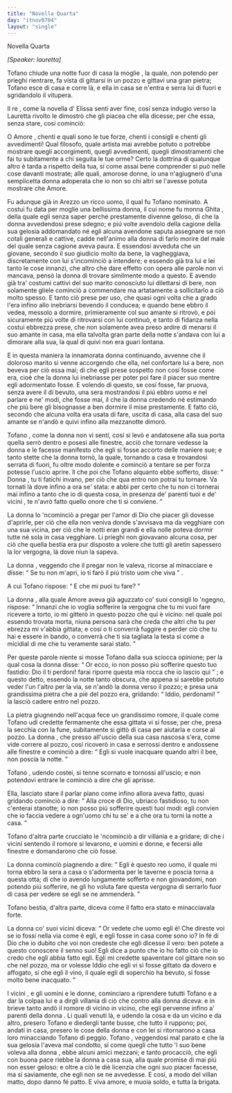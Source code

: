 ```yaml
---
title: "Novella Quarta"
day: "itnov0704"
layout: "single"
---
```

<html>
 <head>
 </head>
 <body>
  <div id="nov0704" type="novella" who="lauretta">
   <head>
    Novella Quarta
   </head>
   <p>
    <i>
     [Speaker: lauretta]
    </i>
   </p>
   <argument>
    <p>
     <milestone id="p07040001"/>
     <name persref="tofano" type="person">
      Tofano
     </name>
     chiude una notte fuor di casa la
     <name persref="ghita" type="person">
      moglie
     </name>
     , la quale, non potendo per prieghi rientrare, fa vista di gittarsi in un pozzo e gittavi una gran pietra;
     <name persref="tofano" type="person">
      Tofano
     </name>
     esce di casa e corre l&agrave;, e ella in casa se n'entra e serra lui di fuori e sgridandolo il vitupera.
    </p>
   </argument>
   <div3 type="commentary" who="author">
    <p>
     <milestone id="p07040002"/>
     <name persref="dioneo" type="person">
      Il re
     </name>
     , come la novella d'
     <name persref="elissa" type="person">
      Elissa
     </name>
     sent&iacute; aver fine, cos&iacute; senza indugio verso la
     <name persref="lauretta" type="person">
      Lauretta
     </name>
     rivolto le dimostr&ograve; che gli piacea che ella dicesse; per che essa, senza stare, cos&iacute; cominci&ograve;:
    </p>
   </div3>
   <div3 type="commentary" who="lauretta">
    <p>
     <milestone id="p07040003"/>
     O
     <name persref="amore" type="person">
      Amore
     </name>
     , chenti e quali sono le tue forze, chenti i consigli e chenti gli avvedimenti! Qual filosofo, quale artista mai avrebbe potuto o potrebbe mostrare quegli accorgimenti, quegli avvedimenti, quegli dimostramenti che fai tu subitamente a chi seguita le tue orme?
     <milestone id="p07040004"/>
     Certo la dottrina di qualunque altro &egrave; tarda a rispetto della tua, s&iacute; come assai bene comprender si pu&ograve; nelle cose davanti mostrate; alle quali, amorose donne, io una n'agiugner&ograve; d'una semplicetta donna adoperata che io non so chi altri se l'avesse potuta mostrare che Amore.
    </p>
   </div3>
   <p>
    <milestone id="p07040005"/>
    Fu adunque gi&agrave; in
    <name placeref="arezzo" type="place">
     Arezzo
    </name>
    un ricco uomo, il qual fu
    <name persref="tofano" type="person">
     Tofano
    </name>
    nominato. A costui fu data per moglie una bellissima donna, il cui nome fu monna
    <name persref="ghita" type="person">
     Ghita
    </name>
    , della quale egli senza saper perch&eacute; prestamente divenne geloso, di che
    <name persref="ghita" type="person">
     la donna
    </name>
    avvedendosi prese sdegno; e pi&uacute; volte avendolo della cagione della sua gelosia addomandato n&eacute; egli alcuna avendone saputa assegnare se non cotali generali e cattive, cadde nell'animo alla
    <name persref="ghita" type="person">
     donna
    </name>
    di farlo morire del male del quale senza cagione aveva paura.
    <milestone id="p07040006"/>
    E essendosi avveduta che un giovane, secondo il suo giudicio molto da bene, la vagheggiava, discretamente con lui s'incominci&ograve; a intendere; e essendo gi&agrave; tra lui e lei tanto le cose innanzi, che altro che dare effetto con opera alle parole non vi mancava, pens&ograve;
    <name persref="ghita" type="person">
     la donna
    </name>
    di trovare similmente modo a questo.
    <milestone id="p07040007"/>
    E avendo gi&agrave; tra' costumi cattivi del suo
    <name persref="tofano" type="person">
     marito
    </name>
    conosciuto lui dilettarsi di bere, non solamente gliele cominci&ograve; a commendare ma artatamente a sollicitarlo a ci&ograve; molto spesso.
    <milestone id="p07040008"/>
    E tanto ci&ograve; prese per uso, che quasi ogni volta che a grado l'era infino allo inebriarsi bevendo il conducea; e quando bene ebbro il vedea, messolo a dormire, primieramente col suo amante si ritrov&ograve;, e poi sicuramente pi&uacute; volte di ritrovarsi con lui continu&ograve;, e tanto di fidanza nella costui ebbrezza prese, che non solamente avea preso ardire di menarsi il suo amante in casa, ma ella talvolta gran parte della notte s'andava con lui a dimorare alla sua, la qual di quivi non era guari lontana.
   </p>
   <p>
    <milestone id="p07040009"/>
    E in questa maniera la innamorata
    <name persref="ghita" type="person">
     donna
    </name>
    continuando, avvenne che il doloroso
    <name persref="tofano" type="person">
     marito
    </name>
    si venne accorgendo che ella, nel confortare lui a bere, non beveva per ci&ograve; essa mai; di che egli prese sospetto non cos&iacute; fosse come era, cio&egrave; che
    <name persref="ghita" type="person">
     la donna
    </name>
    lui inebriasse per poter poi fare il piacer suo mentre egli adormentato fosse.
    <milestone id="p07040010"/>
    E volendo di questo, se cos&iacute; fosse, far pruova, senza avere il d&iacute; bevuto, una sera mostrandosi il pi&uacute; ebbro uomo e nel parlare e ne' modi, che fosse mai, il che
    <name persref="ghita" type="person">
     la donna
    </name>
    credendo n&eacute; estimando che pi&uacute; bere gli bisognasse a ben dormire il mise prestamente. E fatto ci&ograve;, secondo che alcuna volta era usata di fare, uscita di casa, alla casa del suo amante se n'and&ograve; e quivi infino alla mezzanotte dimor&ograve;.
   </p>
   <p>
    <milestone id="p07040011"/>
    <name persref="tofano" type="person">
     Tofano
    </name>
    , come
    <name persref="ghita" type="person">
     la donna
    </name>
    non vi sent&iacute;, cos&iacute; si lev&ograve; e andatosene alla sua porta quella serr&ograve; dentro e posesi alle finestre, acci&ograve; che tornare vedesse
    <name persref="ghita" type="person">
     la donna
    </name>
    e le facesse manifesto che egli si fosse accorto delle maniere sue; e tanto stette che
    <name persref="ghita" type="person">
     la donna
    </name>
    torn&ograve;, la quale, tornando a casa e trovandosi serrata di fuori, fu oltre modo dolente e cominci&ograve; a tentare se per forza potesse l'uscio aprire.
    <milestone id="p07040012"/>
    Il che poi che
    <name persref="tofano" type="person">
     Tofano
    </name>
    alquanto ebbe sofferto, disse:
    <q direct="unspecified" who="tofano">
     <name persref="ghita" type="person">
      Donna
     </name>
     , tu ti fatichi invano, per ci&ograve; che qua entro non potrai tu tornare. Va tornati l&agrave; dove infino a ora se' stata: e abbi per certo che tu non ci tornerai mai infino a tanto che io di questa cosa, in presenza de'
     <name persref="parenti-0704" type="person">
      parenti
     </name>
     tuoi e de'
     <name persref="vicini-0704" type="person">
      vicini
     </name>
     , te n'avr&ograve; fatto quello onore che ti si conviene.
    </q>
   </p>
   <p>
    <milestone id="p07040013"/>
    <name persref="ghita" type="person">
     La donna
    </name>
    lo 'ncominci&ograve; a pregar per l'amor di Dio che piacer gli dovesse d'aprirle, per ci&ograve; che ella non veniva donde s'avvisava ma da vegghiare con una sua vicina, per ci&ograve; che le notti eran grandi e ella nolle poteva dormir tutte n&eacute; sola in casa vegghiare. Li prieghi non giovavano alcuna cosa, per ci&ograve; che quella bestia era pur disposto a volere che tutti gli aretin sapessero la lor vergogna, l&agrave; dove niun la sapeva.
   </p>
   <p>
    <milestone id="p07040014"/>
    <name persref="ghita" type="person">
     La donna
    </name>
    , veggendo che il pregar non le valeva, ricorse al minacciare e disse:
    <q direct="unspecified" who="ghita">
     Se tu non m'apri, io ti far&ograve; il pi&uacute; tristo uom che viva
    </q>
    .
   </p>
   <p>
    <milestone id="p07040015"/>
    A cui
    <name persref="tofano" type="person">
     Tofano
    </name>
    rispose:
    <q direct="unspecified" who="tofano">
     E che mi puoi tu fare?
    </q>
   </p>
   <p>
    <milestone id="p07040016"/>
    <name persref="ghita" type="person">
     La donna
    </name>
    , alla quale
    <name persref="amore" type="person">
     Amore
    </name>
    aveva gi&agrave; aguzzato co' suoi consigli lo 'ngegno, rispose:
    <q direct="unspecified" who="ghita">
     Innanzi che io voglia sofferire la vergogna che tu mi vuoi fare ricevere a torto, io mi gitter&ograve; in questo pozzo che qui &egrave; vicino: nel quale poi essendo trovata morta, niuna persona sar&agrave; che creda che altri che tu per ebrezza mi v'abbia gittata; e cos&iacute; o ti converr&agrave; fuggire e perder ci&ograve; che tu hai e essere in bando, o converr&agrave; che ti sia tagliata la testa s&iacute; come a micidial di me che tu veramente sarai stato.
    </q>
   </p>
   <p>
    <milestone id="p07040017"/>
    Per queste parole niente si mosse
    <name persref="tofano" type="person">
     Tofano
    </name>
    dalla sua sciocca opinione; per la qual cosa
    <name persref="ghita" type="person">
     la donna
    </name>
    disse:
    <q direct="unspecified" who="ghita">
     Or ecco, io non posso pi&uacute; sofferire questo tuo fastidio: Dio il ti perdoni! farai riporre questa mia rocca che io lascio qui
    </q>
    ;
    <milestone id="p07040018"/>
    e questo detto, essendo la notte tanto obscura, che appena si sarebbe potuto veder l'un l'altro per la via, se n'and&ograve;
    <name persref="ghita" type="person">
     la donna
    </name>
    verso il pozzo; e presa una grandissima pietra che a pi&egrave; del pozzo era, gridando:
    <q direct="unspecified" who="ghita">
     Iddio, perdonami!
    </q>
    la lasci&ograve; cadere entro nel pozzo.
   </p>
   <p>
    <milestone id="p07040019"/>
    La pietra giugnendo nell'acqua fece un grandissimo romore, il quale come
    <name persref="tofano" type="person">
     Tofano
    </name>
    ud&iacute; credette fermamente che essa gittata vi si fosse; per che, presa la secchia con la fune, subitamente si gitt&ograve; di casa per aiutarla e corse al pozzo.
    <milestone id="p07040020"/>
    <name persref="ghita" type="person">
     La donna
    </name>
    , che presso all'uscio della sua casa nascosa s'era, come vide correre al pozzo, cos&iacute; ricover&ograve; in casa e serrossi dentro e andossene alle finestre e cominci&ograve; a dire:
    <q direct="unspecified" who="ghita">
     Egli si vuole inacquare quando altri il bee, non poscia la notte.
    </q>
   </p>
   <p>
    <milestone id="p07040021"/>
    <name persref="tofano" type="person">
     Tofano
    </name>
    , udendo costei, si tenne scornato e tornossi all'uscio; e non potendovi entrare le cominci&ograve; a dire che gli aprisse.
   </p>
   <p>
    <milestone id="p07040022"/>
    Ella, lasciato stare il parlar piano come infino allora aveva fatto, quasi gridando cominci&ograve; a dire:
    <q direct="unspecified" who="ghita">
     Alla croce di Dio, ubriaco fastidioso, tu non c'enterai stanotte; io non posso pi&uacute; sofferire questi tuoi modi: egli convien che io faccia vedere a ogn'uomo chi tu se' e a che ora tu torni la notte a casa.
    </q>
   </p>
   <p>
    <milestone id="p07040023"/>
    <name persref="tofano" type="person">
     Tofano
    </name>
    d'altra parte crucciato le 'ncominci&ograve; a dir villania e a gridare; di che
    <name persref="vicini-0704" type="person">
     i vicini
    </name>
    sentendo il romore si levarono, e uomini e donne, e fecersi alle finestre e domandarono che ci&ograve; fosse.
   </p>
   <p>
    <milestone id="p07040024"/>
    <name persref="ghita" type="person">
     La donna
    </name>
    cominci&ograve; piagnendo a dire:
    <q direct="unspecified" who="ghita">
     Egli &egrave; questo reo uomo, il quale mi torna ebbro la sera a casa o s'adormenta per le taverne e poscia torna a questa otta; di che io avendo lungamente sofferto e non giovandomi, non potendo pi&uacute; sofferire, ne gli ho voluta fare questa vergogna di serrarlo fuor di casa per vedere se egli se ne ammender&agrave;.
    </q>
   </p>
   <p>
    <milestone id="p07040025"/>
    <name persref="tofano" type="person">
     Tofano
    </name>
    bestia, d'altra parte, diceva come il fatto era stato e minacciavala forte.
   </p>
   <p>
    <milestone id="p07040026"/>
    <name persref="ghita" type="person">
     La donna
    </name>
    co' suoi
    <name persref="vicini-0704" type="person">
     vicini
    </name>
    diceva:
    <q direct="unspecified" who="ghita">
     Or vedete che uomo egli &egrave;! Che direste voi se io fossi nella via come &egrave; egli, e egli fosse in casa come sono io? In f&eacute; di Dio che io dubito che voi non credeste che egli dicesse il vero: ben potete a questo conoscere il senno suo! Egli dice a punto che io ho fatto ci&ograve; che io credo che egli abbia fatto egli.
     <milestone id="p07040027"/>
     Egli mi credette spaventare col gittare non so che nel pozzo, ma or volesse Iddio che egli vi si fosse gittato da dovero e affogato, s&iacute; che egli il vino, il quale egli di soperchio ha bevuto, si fosse molto bene inacquato.
    </q>
   </p>
   <p>
    <milestone id="p07040028"/>
    <name persref="vicini-0704" type="person">
     I vicini
    </name>
    , e gli uomini e le donne, cominciaro a riprendere tututti
    <name persref="tofano" type="person">
     Tofano
    </name>
    e a dar la colpaa lui e a dirgli villania di ci&ograve; che contro alla
    <name persref="ghita" type="person">
     donna
    </name>
    diceva: e in brieve tanto and&ograve; il romore di vicino in vicino, che egli pervenne infino a'
    <name persref="parenti-0704" type="person">
     parenti
    </name>
    della
    <name persref="ghita" type="person">
     donna
    </name>
    .
    <milestone id="p07040029"/>
    Li quali venuti l&agrave;, e udendo la cosa e da un vicino e da altro, presero
    <name persref="tofano" type="person">
     Tofano
    </name>
    e diedergli tante busse, che tutto il ruppono; poi, andati in casa, presero le cose della
    <name persref="ghita" type="person">
     donna
    </name>
    e con lei si ritornarono a casa loro minacciando
    <name persref="tofano" type="person">
     Tofano
    </name>
    di peggio.
    <milestone id="p07040030"/>
    <name persref="tofano" type="person">
     Tofano
    </name>
    , veggendosi mal parato e che la sua gelosia l'aveva mal condotto, s&iacute; come quegli che tutto 'l suo bene voleva alla
    <name persref="ghita" type="person">
     donna
    </name>
    , ebbe alcuni amici mezzani; e tanto procacci&ograve;, che egli con buona pace riebbe
    <name persref="ghita" type="person">
     la donna
    </name>
    a casa sua, alla quale promise di mai pi&uacute; non esser geloso: e oltre a ci&ograve; le di&egrave; licenzia che ogni suo piacer facesse, ma s&iacute; saviamente, che egli non se ne avvedesse.
    <milestone id="p07040031"/>
    E cos&iacute;, a modo del villan matto, dopo danno f&eacute; patto. E viva amore, e muoia soldo, e tutta la brigata.
   </p>
  </div>
 </body>
</html>